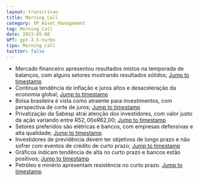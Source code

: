 ```yaml
---
layout: transcricao
title: Morning_Call
category: XP_Asset_Management
tag: Morning_Call
date: 2023-05-08
GPT: gpt-3.5-turbo
tipo: Morning_Call
twitter: false
---
```



<script src="https://www.youtube.com/iframe_api"></script>
<script>
let player;

function onYouTubeIframeAPIReady() {
    player = new YT.Player('youtubeVideo', {
        height: '390',
        width: '640',
        videoId: 'W7m4p4Lfv2c',
    });
}

function jumpToTimestamp(secs) {
    let timestamp = secs; // Set the desired timestamp in seconds
    player.seekTo(timestamp);
}
</script>
- Mercado financeiro apresentou resultados mistos na temporada de balanços, com alguns setores mostrando resultados sólidos;
<a href="#" onclick="jumpToTimestamp(259)">Jump to timestamp</a>
- Continua tendência de inflação e juros altos e desaceleração da economia global;
<a href="#" onclick="jumpToTimestamp(314)">Jump to timestamp</a>
- Bolsa brasileira é vista como atraente para investimentos, com perspectiva de corte de juros;
<a href="#" onclick="jumpToTimestamp(427)">Jump to timestamp</a>
- Privatização da Sabesp atrai atenção dos investidores, com valor justo da ação variando entre R$52,00 e R$62,00;
<a href="#" onclick="jumpToTimestamp(476)">Jump to timestamp</a>
- Setores preferidos são elétricas e bancos, com empresas defensivas e alta qualidade;
<a href="#" onclick="jumpToTimestamp(815)">Jump to timestamp</a>
- Investidores de previdência devem ter objetivos de longo prazo e não sofrer com eventos de crédito de curto prazo;
<a href="#" onclick="jumpToTimestamp(989)">Jump to timestamp</a>
- Gráficos indicam tendência de alta no curto prazo e bancos estão positivos;
<a href="#" onclick="jumpToTimestamp(1518)">Jump to timestamp</a>
- Petróleo e minério apresentam resistência no curto prazo.
<a href="#" onclick="jumpToTimestamp(1461)">Jump to timestamp</a>
<div id="youtubeVideo"></div>